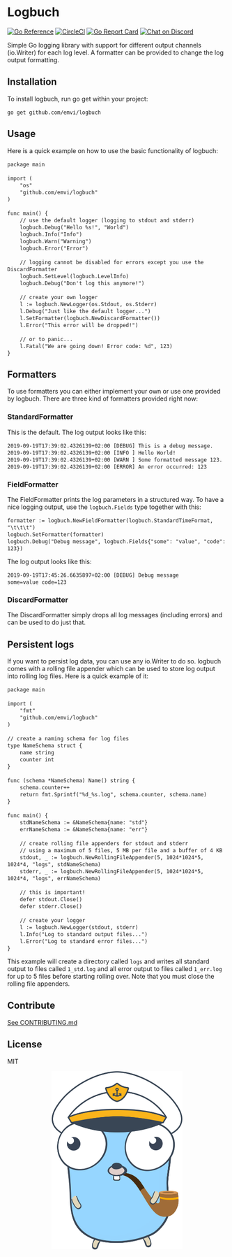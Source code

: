 # Logbuch

[![Go Reference](https://pkg.go.dev/badge/github.com/emvi/logbuch?status.svg)](https://pkg.go.dev/github.com/emvi/logbuch?status)
[![CircleCI](https://circleci.com/gh/emvi/logbuch.svg?style=svg)](https://circleci.com/gh/emvi/logbuch)
[![Go Report Card](https://goreportcard.com/badge/github.com/emvi/logbuch)](https://goreportcard.com/report/github.com/emvi/logbuch)
<a href="https://discord.gg/fAYm4Cz"><img src="https://img.shields.io/discord/739184135649886288?logo=discord" alt="Chat on Discord"></a>

Simple Go logging library with support for different output channels (io.Writer) for each log level. A formatter can be provided to change the log output formatting.

## Installation

To install logbuch, run go get within your project:

```
go get github.com/emvi/logbuch
```

## Usage

Here is a quick example on how to use the basic functionality of logbuch:

```
package main

import (
    "os"
    "github.com/emvi/logbuch"
)

func main() {
    // use the default logger (logging to stdout and stderr)
    logbuch.Debug("Hello %s!", "World")
    logbuch.Info("Info")
    logbuch.Warn("Warning")
    logbuch.Error("Error")

    // logging cannot be disabled for errors except you use the DiscardFormatter
    logbuch.SetLevel(logbuch.LevelInfo)
    logbuch.Debug("Don't log this anymore!")

    // create your own logger
    l := logbuch.NewLogger(os.Stdout, os.Stderr)
    l.Debug("Just like the default logger...")
    l.SetFormatter(logbuch.NewDiscardFormatter())
    l.Error("This error will be dropped!")
    
    // or to panic...
    l.Fatal("We are going down! Error code: %d", 123)
}
```

## Formatters

To use formatters you can either implement your own or use one provided by logbuch. There are three kind of formatters provided right now:

### StandardFormatter

This is the default. The log output looks like this:

```
2019-09-19T17:39:02.4326139+02:00 [DEBUG] This is a debug message.
2019-09-19T17:39:02.4326139+02:00 [INFO ] Hello World!
2019-09-19T17:39:02.4326139+02:00 [WARN ] Some formatted message 123.
2019-09-19T17:39:02.4326139+02:00 [ERROR] An error occurred: 123
```

### FieldFormatter

The FieldFormatter prints the log parameters in a structured way. To have a nice logging output, use the `logbuch.Fields` type together with this:

```
formatter := logbuch.NewFieldFormatter(logbuch.StandardTimeFormat, "\t\t\t")
logbuch.SetFormatter(formatter)
logbuch.Debug("Debug message", logbuch.Fields{"some": "value", "code": 123})
```

The log output looks like this:

```
2019-09-19T17:45:26.6635897+02:00 [DEBUG] Debug message				 some=value code=123
```

### DiscardFormatter

The DiscardFormatter simply drops all log messages (including errors) and can be used to do just that.

## Persistent logs

If you want to persist log data, you can use any io.Writer to do so. logbuch comes with a rolling file appender which can be used to store log output into rolling log files. Here is a quick example of it:

```
package main

import (
    "fmt"
    "github.com/emvi/logbuch"
)

// create a naming schema for log files
type NameSchema struct {
    name string
    counter int
}

func (schema *NameSchema) Name() string {
    schema.counter++
    return fmt.Sprintf("%d_%s.log", schema.counter, schema.name)
}

func main() {
    stdNameSchema := &NameSchema{name: "std"}
    errNameSchema := &NameSchema{name: "err"}

    // create rolling file appenders for stdout and stderr
    // using a maximum of 5 files, 5 MB per file and a buffer of 4 KB
    stdout, _ := logbuch.NewRollingFileAppender(5, 1024*1024*5, 1024*4, "logs", stdNameSchema)
    stderr, _ := logbuch.NewRollingFileAppender(5, 1024*1024*5, 1024*4, "logs", errNameSchema)

    // this is important!
    defer stdout.Close()
    defer stderr.Close()

    // create your logger
    l := logbuch.NewLogger(stdout, stderr)
    l.Info("Log to standard output files...")
    l.Error("Log to standard error files...")
}
```

This example will create a directory called `logs` and writes all standard output to files called `1_std.log` and all error output to files called `1_err.log` for up to 5 files before starting rolling over.
Note that you must close the rolling file appenders.

## Contribute

[See CONTRIBUTING.md](CONTRIBUTING.md)

## License

MIT

<p align="center">
    <img src="logbuchgopher.svg" width="300px" />
</p>
